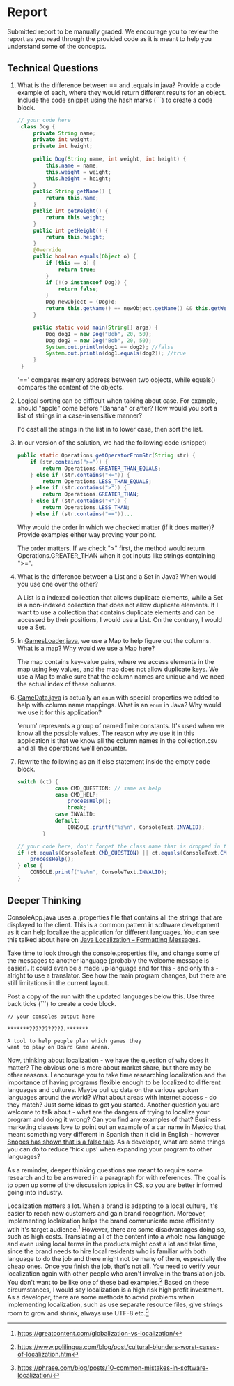 # Report

Submitted report to be manually graded. We encourage you to review the report as you read through the provided
code as it is meant to help you understand some of the concepts. 

## Technical Questions

1. What is the difference between == and .equals in java? Provide a code example of each, where they would return different results for an object. Include the code snippet using the hash marks (```) to create a code block.
   ```java
   // your code here
    class Dog {
        private String name;
        private int weight;
        private int height;
        
        public Dog(String name, int weight, int height) {
            this.name = name;
            this.weight = weight;
            this.height = height;
        }
        public String getName() {
            return this.name;
        }
        public int getWeight() {
            return this.weight;
        }
        public int getHeight() {
            return this.height;
        }
        @Override
        public boolean equals(Object o) {
            if (this == o) {
                return true;
            }
            if (!(o instanceof Dog)) {
                return false;
            }
            Dog newObject = (Dog)o;
            return this.getName() == newObject.getName() && this.getWeight() == newObject.getWeight() && this.getHeight() == newObject.getHeight();
        }

        public static void main(String[] args) {
            Dog dog1 = new Dog("Bob", 20, 50);
            Dog dog2 = new Dog("Bob", 20, 50);
            System.out.println(dog1 == dog2); //false
            System.out.println(dog1.equals(dog2)); //true       
        }
    }   
   ```
   '==' compares memory address between two objects, while equals() compares the content of the objects.


2. Logical sorting can be difficult when talking about case. For example, should "apple" come before "Banana" or after? How would you sort a list of strings in a case-insensitive manner? 

    I'd cast all the stings in the list in to lower case, then sort the list.

3. In our version of the solution, we had the following code (snippet)
    ```java
    public static Operations getOperatorFromStr(String str) {
        if (str.contains(">=")) {
            return Operations.GREATER_THAN_EQUALS;
        } else if (str.contains("<=")) {
            return Operations.LESS_THAN_EQUALS;
        } else if (str.contains(">")) {
            return Operations.GREATER_THAN;
        } else if (str.contains("<")) {
            return Operations.LESS_THAN;
        } else if (str.contains("=="))...
    ```
    Why would the order in which we checked matter (if it does matter)? Provide examples either way proving your point. 

    The order matters. If we check ">" first, the method would return Operations.GREATER_THAN when it got inputs like strings containing ">=".

4. What is the difference between a List and a Set in Java? When would you use one over the other? 

    A List is a indexed collection that allows duplicate elements, while a Set is a non-indexed collection that does not allow duplicate elements. If I want to use a collection that contains duplicate elements and can be accessed by their positions, I would use a List. On the contrary, I would use a Set.

5. In [GamesLoader.java](src/main/java/student/GamesLoader.java), we use a Map to help figure out the columns. What is a map? Why would we use a Map here? 

    The map contains key-value pairs, where we access elements in the map using key values, and the map does not allow duplicate keys. We use a Map to make sure that the column names are unique and we need the actual index of these columns.

6. [GameData.java](src/main/java/student/GameData.java) is actually an `enum` with special properties we added to help with column name mappings. What is an `enum` in Java? Why would we use it for this application?

    'enum' represents a group of named finite constants. It's used when we know all the possible values.
    The reason why we use it in this application is that we know all the column names in the collection.csv and all the operations we'll encounter.

7. Rewrite the following as an if else statement inside the empty code block.
    ```java
    switch (ct) {
                case CMD_QUESTION: // same as help
                case CMD_HELP:
                    processHelp();
                    break;
                case INVALID:
                default:
                    CONSOLE.printf("%s%n", ConsoleText.INVALID);
            }
    ``` 

    ```java
    // your code here, don't forget the class name that is dropped in the switch block..
    if (ct.equals(ConsoleText.CMD_QUESTION) || ct.equals(ConsoleText.CMD_HELP)) {
        processHelp();
    } else {
        CONSOLE.printf("%s%n", ConsoleText.INVALID);
    }
    ```

## Deeper Thinking

ConsoleApp.java uses a .properties file that contains all the strings
that are displayed to the client. This is a common pattern in software development
as it can help localize the application for different languages. You can see this
talked about here on [Java Localization – Formatting Messages](https://www.baeldung.com/java-localization-messages-formatting).

Take time to look through the console.properties file, and change some of the messages to
another language (probably the welcome message is easier). It could even be a made up language and for this - and only this - alright to use a translator. See how the main program changes, but there are still limitations in 
the current layout. 

Post a copy of the run with the updated languages below this. Use three back ticks (```) to create a code block. 

```text
// your consoles output here

*******???????????.*******

A tool to help people plan which games they
want to play on Board Game Arena.
```

Now, thinking about localization - we have the question of why does it matter? The obvious
one is more about market share, but there may be other reasons.  I encourage
you to take time researching localization and the importance of having programs
flexible enough to be localized to different languages and cultures. Maybe pull up data on the
various spoken languages around the world? What about areas with internet access - do they match? Just some ideas to get you started. Another question you are welcome to talk about - what are the dangers of trying to localize your program and doing it wrong? Can you find any examples of that? Business marketing classes love to point out an example of a car name in Mexico that meant something very different in Spanish than it did in English - however [Snopes has shown that is a false tale](https://www.snopes.com/fact-check/chevrolet-nova-name-spanish/).  As a developer, what are some things you can do to reduce 'hick ups' when expanding your program to other languages?


As a reminder, deeper thinking questions are meant to require some research and to be answered in a paragraph for with references. The goal is to open up some of the discussion topics in CS, so you are better informed going into industry. 

Localization matters a lot. When a brand is adapting to a local culture, it's easier to reach new customers and gain brand recogntion. Moreover, implementing loclaization helps the brand communicate more efficiently wtih it's target audience.[^1] However, there are some disadvantages doing so, such as high costs. Translating all of the content into a whole new language and even using local terms in the products might cost a lot and take time, since the brand needs to hire local residents who is familiar with both language to do the job and there might not be many of them, espescially the cheap ones. Once you finish the job, that's not all. You need to verify your localization again with other people who aren't involve in the translation job. You don't want to be like one of these bad examples.[^2] Based on these circumstances, I would say localization is a high risk high profit investment. As a developer, there are some methods to aovid problems when implementing localization, such as use separate resource files, give strings room to grow and shrink, always use UTF-8 etc.[^3]


[^1]: https://greatcontent.com/globalization-vs-localization/
[^2]: https://www.polilingua.com/blog/post/cultural-blunders-worst-cases-of-localization.htm
[^3]: https://phrase.com/blog/posts/10-common-mistakes-in-software-localization/